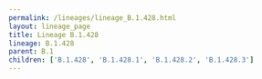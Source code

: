 ```yaml
---
permalink: /lineages/lineage_B.1.428.html
layout: lineage_page
title: Lineage B.1.428
lineage: B.1.428
parent: B.1
children: ['B.1.428', 'B.1.428.1', 'B.1.428.2', 'B.1.428.3']
---
```

